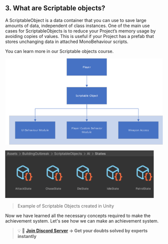 ## 3. What are Scriptable objects?

A ScriptableObject is a data container that you can use to save large amounts of data, independent of class instances. One of the main use cases for ScriptableObjects is to reduce your Project’s memory usage by avoiding copies of values. This is useful if your Project has a prefab that stores unchanging data in attached MonoBehaviour scripts.

You can learn more in our Scriptable objects course.

![](Images/2.png)

![](Images/3.png)

>Example of Scriptable Objects created in Unity

Now we have learned all the necessary concepts required to make the achievement system. Let's see how we can make an achievement system.


>💡 🚀 **[Join Discord Server](https://discord.gg/J5zDscnzms) → Get your doubts solved by experts instantly**
